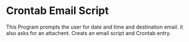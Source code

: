# Crontab Email Script

This Program prompts the user for date and time and destination email. 
it also asks for an attachent. Creats an email script and Crontab entry.
